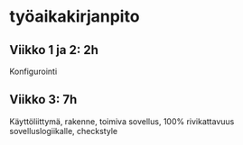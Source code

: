 # työaikakirjanpito

## Viikko 1 ja 2: 2h
Konfigurointi

## Viikko 3: 7h
Käyttöliittymä, rakenne, toimiva sovellus, 100% rivikattavuus sovelluslogiikalle, checkstyle